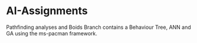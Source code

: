 # AI-Assignments
Pathfinding analyses and Boids
Branch contains a Behaviour Tree, ANN and GA using the ms-pacman framework.
